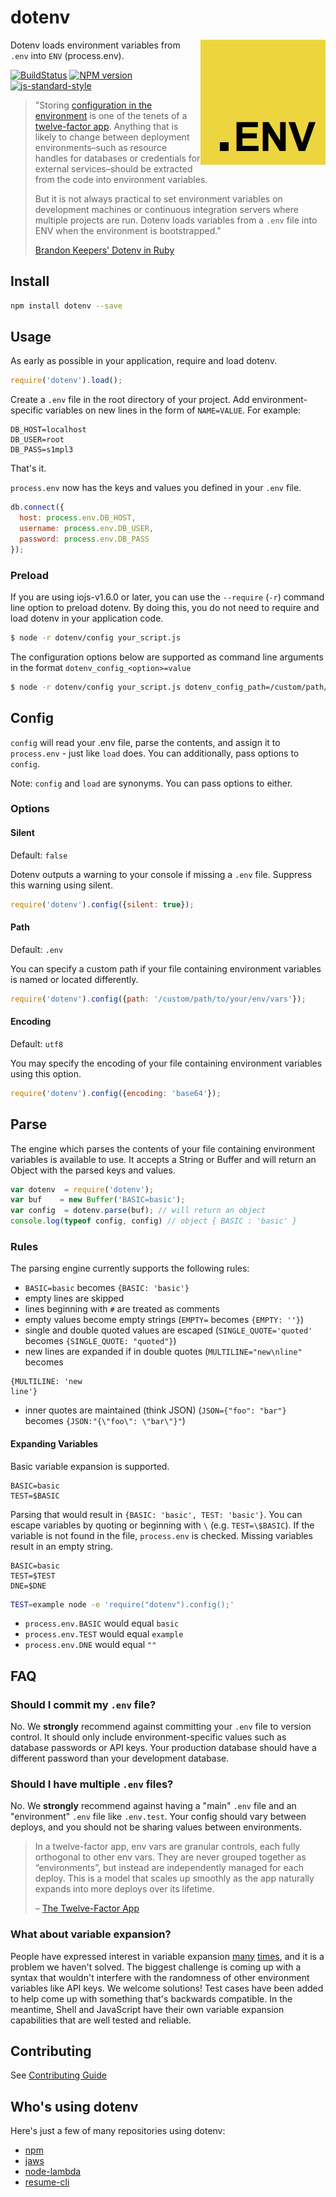 # dotenv

<img src="https://raw.githubusercontent.com/motdotla/dotenv/master/dotenv.png" alt="dotenv" align="right" />

Dotenv loads environment variables from `.env` into `ENV` (process.env).

[![BuildStatus](https://img.shields.io/travis/motdotla/dotenv/master.svg?style=flat-square)](https://travis-ci.org/motdotla/dotenv)
[![NPM version](https://img.shields.io/npm/v/dotenv.svg?style=flat-square)](https://www.npmjs.com/package/dotenv)
[![js-standard-style](https://img.shields.io/badge/code%20style-standard-brightgreen.svg?style=flat-square)](https://github.com/feross/standard)

> "Storing [configuration in the environment](http://www.12factor.net/config)
> is one of the tenets of a [twelve-factor app](http://www.12factor.net/).
> Anything that is likely to change between deployment environments–such as
> resource handles for databases or credentials for external services–should be
> extracted from the code into environment variables.
>
> But it is not always practical to set environment variables on development
> machines or continuous integration servers where multiple projects are run.
> Dotenv loads variables from a `.env` file into ENV when the environment is
> bootstrapped."
>
> [Brandon Keepers' Dotenv in Ruby](https://github.com/bkeepers/dotenv)

## Install

```bash
npm install dotenv --save
```

## Usage

As early as possible in your application, require and load dotenv.

```javascript
require('dotenv').load();
```

Create a `.env` file in the root directory of your project. Add
environment-specific variables on new lines in the form of `NAME=VALUE`.
For example:

```
DB_HOST=localhost
DB_USER=root
DB_PASS=s1mpl3
```

That's it.

`process.env` now has the keys and values you defined in your `.env` file.

```javascript
db.connect({
  host: process.env.DB_HOST,
  username: process.env.DB_USER,
  password: process.env.DB_PASS
});
```

### Preload

If you are using iojs-v1.6.0 or later, you can use the `--require` (`-r`) command line option to preload dotenv. By doing this, you do not need to require and load dotenv in your application code.


```bash
$ node -r dotenv/config your_script.js
```

The configuration options below are supported as command line arguments in the format `dotenv_config_<option>=value`

```bash
$ node -r dotenv/config your_script.js dotenv_config_path=/custom/path/to/your/env/vars
```

## Config

`config` will read your .env file, parse the contents, and assign it to
`process.env` - just like `load` does. You can additionally, pass options to
`config`.

Note: `config` and `load` are synonyms. You can pass options to either.

### Options

#### Silent

Default: `false`

Dotenv outputs a warning to your console if missing a `.env` file. Suppress
this warning using silent.

```js
require('dotenv').config({silent: true});
```

#### Path

Default: `.env`

You can specify a custom path if your file containing environment variables is
named or located differently.

```js
require('dotenv').config({path: '/custom/path/to/your/env/vars'});
```

#### Encoding

Default: `utf8`

You may specify the encoding of your file containing environment variables
using this option.

```js
require('dotenv').config({encoding: 'base64'});
```

## Parse

The engine which parses the contents of your file containing environment
variables is available to use. It accepts a String or Buffer and will return
an Object with the parsed keys and values.

```js
var dotenv  = require('dotenv');
var buf    = new Buffer('BASIC=basic');
var config  = dotenv.parse(buf); // will return an object
console.log(typeof config, config) // object { BASIC : 'basic' }
```

### Rules

The parsing engine currently supports the following rules:

- `BASIC=basic` becomes `{BASIC: 'basic'}`
- empty lines are skipped
- lines beginning with `#` are treated as comments
- empty values become empty strings (`EMPTY=` becomes `{EMPTY: ''}`)
- single and double quoted values are escaped (`SINGLE_QUOTE='quoted'` becomes `{SINGLE_QUOTE: "quoted"}`)
- new lines are expanded if in double quotes (`MULTILINE="new\nline"` becomes

```
{MULTILINE: 'new
line'}
```
- inner quotes are maintained (think JSON) (`JSON={"foo": "bar"}` becomes `{JSON:"{\"foo\": \"bar\"}"`)

#### Expanding Variables

Basic variable expansion is supported.

```
BASIC=basic
TEST=$BASIC
```

Parsing that would result in `{BASIC: 'basic', TEST: 'basic'}`. You can escape
variables by quoting or beginning with `\` (e.g. `TEST=\$BASIC`). If the
variable is not found in the file, `process.env` is checked. Missing variables
result in an empty string.

```
BASIC=basic
TEST=$TEST
DNE=$DNE
```

```bash
TEST=example node -e 'require("dotenv").config();'
```

- `process.env.BASIC` would equal `basic`
- `process.env.TEST` would equal `example`
- `process.env.DNE` would equal `""`

## FAQ

### Should I commit my `.env` file?

No. We **strongly** recommend against committing your `.env` file to version
control. It should only include environment-specific values such as database
passwords or API keys. Your production database should have a different
password than your development database.

### Should I have multiple `.env` files?

No. We **strongly** recommend against having a "main" `.env` file and an "environment" `.env` file like `.env.test`. Your config should vary between deploys, and you should not be sharing values between environments.

> In a twelve-factor app, env vars are granular controls, each fully orthogonal to other env vars. They are never grouped together as “environments”, but instead are independently managed for each deploy. This is a model that scales up smoothly as the app naturally expands into more deploys over its lifetime.
>
> – [The Twelve-Factor App](http://12factor.net/config)

### What about variable expansion?

People have expressed interest in variable expansion [many](https://github.com/motdotla/dotenv/issues/39) [times](https://github.com/motdotla/dotenv/pull/97), and it is a problem we haven't solved. The biggest challenge is coming up with a syntax that wouldn't interfere with the randomness of other environment variables like API keys. We welcome solutions! Test cases have been added to help come up with something that's backwards compatible. In the meantime, Shell and JavaScript have their own variable expansion capabilities that are well tested and reliable. 

## Contributing

See [Contributing Guide](Contributing.md)

## Who's using dotenv

Here's just a few of many repositories using dotenv:

* [npm](https://github.com/npm/newww)
* [jaws](https://github.com/jaws-framework/jaws-core-js)
* [node-lambda](https://github.com/motdotla/node-lambda)
* [resume-cli](https://www.npmjs.com/package/resume-cli)
